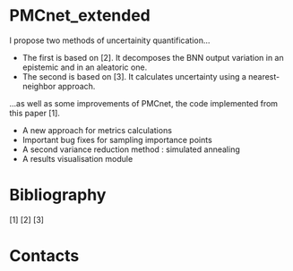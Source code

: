 # PMCnet_extended
I propose two methods of uncertainity quantification...
* The first is based on [2]. It decomposes the BNN output variation in an epistemic and in an aleatoric one.
* The second is based on [3]. It calculates uncertainty using a nearest-neighbor approach.

...as well as some improvements of PMCnet, the code implemented from this paper [1]. 
* A new approach for metrics calculations
* Important bug fixes for sampling importance points
* A second variance reduction method : simulated annealing
* A results visualisation module



# Bibliography 
[1]
[2]
[3]
# Contacts
